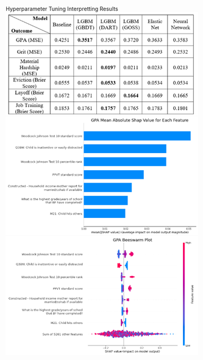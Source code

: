 Hyperparameter Tuning
Interpretting Results
![alt text](https://github.com/plizeeee/Fragile-Families-Challenge/blob/main/Images/Accuracies%20on%20Test%20Set.PNG)
![alt text](https://github.com/plizeeee/Fragile-Families-Challenge/blob/main/Images/Example%20SHAP%20Features%20Importance%20Plot.PNG)
![alt text](https://github.com/plizeeee/Fragile-Families-Challenge/blob/main/Images/Example%20SHAP%20Bee%20Swarm%20Plot.PNG)